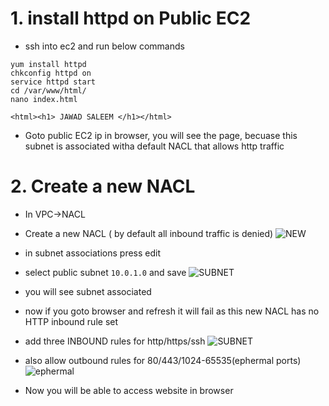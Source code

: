 # 1. install httpd on Public EC2
* ssh into ec2 and run below commands
```
yum install httpd
chkconfig httpd on
service httpd start
cd /var/www/html/
nano index.html

<html><h1> JAWAD SALEEM </h1></html>
```

* Goto public EC2 ip in browser, you will see the page, becuase this subnet is associated witha default NACL that allows http traffic

# 2. Create a new NACL
* In VPC->NACL
* Create a new NACL ( by default all inbound traffic is denied)
![NEW](https://github.com/jawad1989/aws-solution-architect/blob/master/VPC/Lab/images/12%20-%20NACL.PNG)

* in subnet associations press edit
* select public subnet `10.0.1.0` and save
![SUBNET](https://github.com/jawad1989/aws-solution-architect/blob/master/VPC/Lab/images/13%20-%20nacl%20create.PNG)


* you will see subnet associated
* now if you goto browser and refresh it will fail as this new NACL has no HTTP inbound rule set
* add three INBOUND rules for http/https/ssh
![SUBNET](https://github.com/jawad1989/aws-solution-architect/blob/master/VPC/Lab/images/14%20-%20NACL%20add%20rules.PNG)

* also allow outbound rules for 80/443/1024-65535(ephermal ports)
![ephermal](https://github.com/jawad1989/aws-solution-architect/blob/master/VPC/Lab/images/14%20-%20NACL%20add%20rules%20outbound.PNG)


* Now you will be able to access website in browser
